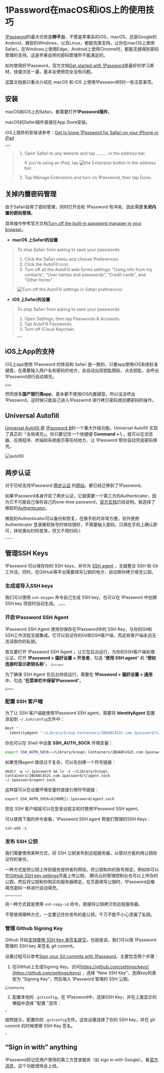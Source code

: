 # 1Password在macOS和iOS上的使用技巧


[1Password](http://1password.com)的最大优势是**跨平台**，不管是苹果系的iOS，macOS，还是Google的Android，微软的Windows，以及Linux，都能完美支持。让你在macOS上使用Safari，在Windows上使用Edge，Android上使用Chrome时，都能无缝得到密码管理的支持。这是苹果自带的密码管理所不能满足的。

如何使用好1Password，官方文档[Get started with 1Password](https://support.1password.com/explore/get-started/)是最好的学习素材，快速浏览一遍，基本会使用完全没有问题。

这篇文档我只重点介绍在 macOS 和 iOS 上使用1Password时的一些注意事项。

## 安装

macOS和iOS上的Safari，都需要打开**1Password插件**。

macOS的Safari插件直接在App Store安装。

iOS上插件的安装请参考：[Get to know 1Password for Safari on your iPhone or iPad](https://support.1password.com/getting-started-safari-ios/)

<img src="https://cdn.mazhen.tech/images/202206231710181.png" alt="safari" style="zoom:33%;" />

> 1. Open Safari to any website and tap <img src="https://cdn.mazhen.tech/images/202206231702042.png" alt="the Page Settings button" style="zoom:20%;" /> in  the address bar.
>
>    If you're using an iPad, tap ![the Extension button](https://cdn.mazhen.tech/images/202206231703369.svg) in the address bar.
>
> 2. Tap Manage Extensions and turn on 1Password, then tap Done.


## 关掉内置密码管理

由于Safari自带了密码管理，同时打开会和 1Password 有冲突，因此需要**关闭内置的密码管理**。

具体操作参考官方文档[Turn off the built-in password manager in your browser](https://support.1password.com/disable-browser-password-manager/)。

* **macOS 上Safari的设置**

> To stop Safari from asking to save your passwords:
>
> 1. Click the Safari menu and choose Preferences.
> 2. Click the AutoFill icon.
> 3. Turn off all the AutoFill web forms settings: “Using info from my contacts”, “User names and passwords”, “Credit cards”, and “Other forms”.
>
> ![Turn off the AutoFill settings in Safari preferences](https://cdn.mazhen.tech/images/202206231705991.png)

* **iOS 上Safari的设置**

> To stop Safari from asking to save your passwords:
>
> 1. Open Settings, then tap Passwords & Accounts.
> 2. Tap AutoFill Passwords.
> 3. Turn off iCloud Keychain.
>
> <img src="https://cdn.mazhen.tech/images/202206231707380.jpg" alt="safari" style="zoom:30%;" />


## iOS上App的支持

iOS上app使用 1Password 的体验和 Safari 是一致的，只要app使用iOS系统标准键盘，在需要输入用户名和密码的地方，会自动出现钥匙图标，点击钥匙，会呼出1Password进行自动填充。

<img src="https://cdn.mazhen.tech/images/202206231708210.png" alt="app" style="zoom:50%;" />

然而很多**国产银行类app**，基本都不使用iOS内置键盘，所以没法呼出1Password。这时候只能自己进入1Password 进行拷贝密码或创建密码的操作。

## Universal Autofill 

[Universal Autofill ](https://support.1password.com/mac-universal-autofill/) 是 [1Password 8](https://blog.1password.com/1password-8-for-mac/)的一个重大升级功能。Universal Autofill  实现了真正的「全局填充」。你只要记住一个快捷键 **Command + \\** ，就可以在浏览器、应用程序、终端和系统提示等任何地方，让 1Password 帮你自动完成密码填充。

![autofill](https://blog.1password.com/posts/2022/1password-8-for-mac/universal-autofill-zoom.gif)

## 两步认证

对于已经支持1Password [两步认证](https://support.1password.com/one-time-passwords/) 的[网站](https://2fa.directory)，都已经迁移到了1Password。

如果1Password本身开启了两步认证，它就需要一个第三方的Authenticator，因为它不可能自己保存自己的one-time password，[官方文档](https://support.1password.com/two-factor-authentication/)已经说明。我选择了微软的[Authenticator](https://www.microsoft.com/en-us/security/mobile-authenticator-app)。

微软的Authenticator可以备份和恢复，在换手机时非常方便。另外使用 Authenticator 登录微软账号时体验很好，不需要输入密码，只用在手机上确认即可，体验类似扫码登录，但又不用扫码:) 

<img src="https://cdn.mazhen.tech/images/202206231537685.JPG" alt="Authenticator" style="zoom:25%;" />



## 管理SSH Keys

1Password 可以保存你的 SSH keys，并作为 [SSH agent](https://www.ssh.com/academy/ssh/agent) ，无缝整合 SSH 和 Git工作流。同时，在GitHub等平台需要填写公钥的地方，自动帮你拷贝填充公钥。

### 生成或导入SSH keys

我们可以使用 `ssh-keygen` 命令自己生成 SSH key，也可以在 1Password 中创建SSH key 项目时自动生成。
<img src="https://cdn.mazhen.tech/images/202207081432280.png" alt="ssh key" style="zoom: 33%;" />


### 开启1Password SSH Agent 

1Password SSH Agent 使用你保存在1Password中的 SSH Key，与你的Git和SSH工作流程无缝集成。它可以验证你的Git和SSH客户端，而这些客户端永远无法读取你的私钥。

首先要打开 1Password SSH Agent ，让它在后台运行，为你的SSH客户端处理认证。打开 **1Password > 偏好设置 > 开发者**，勾选 “**使用 SSH agent**” 和 “**授权连接时显示密钥名称**”。
<img src="https://cdn.mazhen.tech/images/202207081459057.png" alt="ssh agent" style="zoom: 50%;" />

为了确保 SSH Agent 在后台持续运行，需要在 **1Password > 偏好设置 > 通用** 中，勾选 “**在菜单栏中保留1Password**”。

<img src="https://cdn.mazhen.tech/images/202207081511818.png" alt="menu" style="zoom: 50%;" />

### 配置 SSH 客户端

为了让 SSH 客户端能使用1Password SSH agent，需要将 **IdentityAgent** 配置添加到 `~/.ssh/config`文件中：

```bash
Host *
  IdentityAgent "~/Library/Group Containers/2BUA8C4S2C.com.1password/t/agent.sock"
```

你也可以在 Shell 中设置 **SSH_AUTH_SOCK** 环境变量：

```bash
export SSH_AUTH_SOCK=~/Library/Group\ Containers/2BUA8C4S2C.com.1password/t/agent.sock
```

如果觉得agent 路径过于复杂，可以先创建一个符号链接：

```shell
mkdir -p ~/.1password && ln -s ~/Library/Group\ Containers/2BUA8C4S2C.com.1password/t/agent.sock ~/.1password/agent.sock
```

这样就可以在设置环境变量时直接引用符号链接：

```shell
export SSH_AUTH_SOCK=${HOME}/.1password/agent.sock
```

现在 SSH 客户端就可以在登录远程主机时使用1Password SSH agent。

可以使用下面的命令查看，1Password SSH agent 帮我们管理的SSH Keys：

```shell
ssh-add -L
```

### 发布 SSH 公钥

我们需要使用某种方式，将 SSH 公钥发布到远程服务器，以便对方能利用公钥验证你的身份。

一种方式是把公钥上传到服务提供者的网站，将公钥和你的账号绑定。例如你可以在[GitHub SSH key settings](https://github.com/settings/ssh/new)页面上传公钥。 腾讯云的管理控制台也可以上传你的公钥，然后将公钥和你购买的服务器绑定。在页面填写公钥时，1Password会像填充密码一样进行自动填充。

<img src="https://cdn.mazhen.tech/images/202207081602211.png" alt="add-public-key-github" style="zoom:33%;" />



另一种方式就是使用 `ssh-copy-id` 命令，直接将公钥拷贝到远程服务器。

不管使用哪种方式，一定要记住你发布的是公钥，千万不能不小心泄漏了私钥。

### 管理 Github Signing Key

Github 开始[支持使用 SSH Key 来签名提交](https://github.blog/changelog/2022-08-23-ssh-commit-verification-now-supported/)，也就是说，我们可以用 1Password 管理的 SSH key 来签名 git commit。

设置过程可以参考[Sign your Git commits with 1Password](https://blog.1password.com/git-commit-signing/)，主要包含两个步骤：

1. 在GitHub上生成Signing Key。访问[https://github.com/settings/keys](https://github.com/settings/keys) ，选择 “New SSH Key”，选择key的类型为 “Signing Key”，然后填入 1Password 管理的 SSH 公钥。

<img src="https://cdn.mazhen.tech/images/202209291739050.webp" alt="Signing Key" style="zoom: 67%;" />

2. 配置本地的 `.gitconfig`。在 1Password中，选择SSH Key，并在上面显示的横幅中选择 "配置 "选项：

<img src="https://cdn.mazhen.tech/images/202209291749782.png" style="zoom: 33%;" />

按照提示，配置你的 `.gitconfig`文件。这些设置选择了你的 SSH key，并在 git commit 的时候使用 SSH Key 签名。

<img src="https://cdn.mazhen.tech/images/202209291751352.png" style="zoom:33%;" />

## “Sign in with” anything

1Password将记住用户使用的第三方登录服务（如 sign in with Google）。看[官方消息](https://blog.1password.com/sign-in-with-anything-browser-beta/)，这个功能很快会上线。

